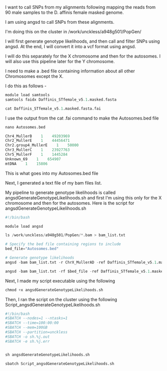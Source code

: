 I want to call SNPs from my alignments following mapping the reads from 90 male samples to the D. affinis female masked genome.

I am using angsd to call SNPs from these alignments.

I'm doing this on the cluster in /work/unckless/a948g501/PopGen/

I will first generate genotype likelihoods, and then call and filter SNPs using angsd. At the end, I will convert it into a vcf format using angsd.

I will do this separately for the X chromosome and then for the autosomes. I will also use this pipeline later for the Y chromosome.

I need to make a .bed file containing information about all other Chromosomes except the X.

I do this as follows - 


```python
module load samtools
samtools faidx Daffinis_STfemale_v5.1.masked.fasta 

cat Daffinis_STfemale_v5.1.masked.fasta.fai
```

I use the output from the cat .fai command to make the Autosomes.bed file


```python
nano Autosomes.bed
```


```python
Chr4_MullerB    1    49203969
Chr2_MullerE    1    44456471
Chr2.group4_MullerE    1    50000
Chr3_MullerC    1    23927763
Chr5_MullerF    1    1445284
Unknown_69    1    654907
mtDNA    1    15806
```

This is what goes into my Autosomes.bed file

Next, I generated a text file of my bam files list.

My pipeline to generate genotype likelihoods is called angsdGenerateGenotypeLikelihoods.sh and first I'm using this only for the X chromosome and then for the autosomes. Here is the script for angsdGenerateGenotypeLikelihoods.sh


```python
#!/bin/bash

module load angsd

ls /work/unckless/a948g501/PopGen/*.bam > bam_list.txt

# Specify the bed file containing regions to include
bed_file="Autosomes.bed"

# Generate genotype likelihoods
angsd -bam bam_list.txt -r ChrX_MullerAD -ref Daffinis_STfemale_v5.1.masked.fasta -GL 2 -doGlf 2 -doMajorMinor 1 -doCounts 1 -doHaploCall 2 -out output_prefix_X

angsd -bam bam_list.txt -rf $bed_file -ref Daffinis_STfemale_v5.1.masked.fasta -GL 2 -doGlf 2 -doMajorMinor 1 -doCounts 1 -out output_prefix_Autosomes

```

Next, I made my script executable using the following


```python
chmod +x angsdGenerateGenotypeLikelihoods.sh
```

Then, I ran the script on the cluster using the following Script_angsdGenerateGenotypeLikelihoods.sh


```python
#!/bin/bash
#SBATCH --nodes=1 --ntasks=1
#SBATCH --time=100:00:00
#SBATCH --mem=100GB
#SBATCH --partition=unckless
#SBATCH -o sh.%j.out
#SBATCH -e sh.%j.err


sh angsdGenerateGenotypeLikelihoods.sh
```


```python
sbatch Script_angsdGenerateGenotypeLikelihoods.sh
```
